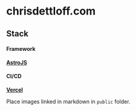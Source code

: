 # chrisdettloff.com

## Stack

#### Framework
**[AstroJS](https://astro.build/)**

#### CI/CD

**[Vercel](https://vercel.com)**


Place images linked in markdown in ```public``` folder.
